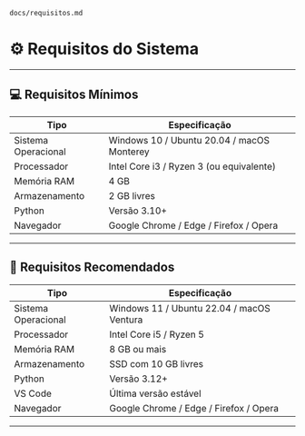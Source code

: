 
`docs/requisitos.md`

# ⚙️ Requisitos do Sistema

---

## 💻 Requisitos Mínimos

| Tipo | Especificação |
|------|----------------|
| Sistema Operacional | Windows 10 / Ubuntu 20.04 / macOS Monterey |
| Processador | Intel Core i3 / Ryzen 3 (ou equivalente) |
| Memória RAM | 4 GB |
| Armazenamento | 2 GB livres |
| Python | Versão 3.10+ |
| Navegador | Google Chrome / Edge / Firefox / Opera |

---

## 💪 Requisitos Recomendados

| Tipo | Especificação |
|------|----------------|
| Sistema Operacional | Windows 11 / Ubuntu 22.04 / macOS Ventura |
| Processador | Intel Core i5 / Ryzen 5 |
| Memória RAM | 8 GB ou mais |
| Armazenamento | SSD com 10 GB livres |
| Python | Versão 3.12+ |
| VS Code | Última versão estável |
| Navegador | Google Chrome / Edge / Firefox / Opera |


---